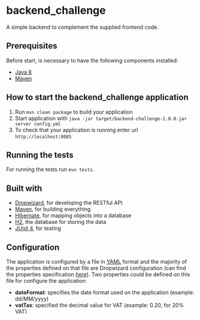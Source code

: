 # backend_challenge

A simple backend to complement the supplied frontend code.

Prerequisites
---

Before start, is necessary to have the following components installed:

- [Java 8](http://www.oracle.com/technetwork/java/javase/overview/java8-2100321.html)
- [Maven](http://maven.apache.org)


How to start the backend_challenge application
---

1. Run `mvn clean package` to build your application
1. Start application with `java -jar target/backend-challenge-1.0.0.jar server config.yml`
1. To check that your application is running enter url `http://localhost:8085`

Running the tests
---

For running the tests run `mvn tests`.

Built with
---

- [Dropwizard](http://http://www.dropwizard.io), for developing the RESTful API
- [Maven](http://maven.apache.org), for building everything
- [Hibernate](http://hibernate.org), for mapping objects into a database
- [H2](http://www.h2database.com), the database for storing the data
- [JUnit 4](http://junit.org/junit4/), for testing 

Configuration
---

The application is configured by a file in [YAML](http://www.yaml.org) format and the majority of the properties defined on that file are Dropwizard configuration (can find the properties specification [here](http://www.dropwizard.io/1.2.2/docs/manual/configuration.html)).
Two properties could be defined on this file for configure the application:

- **dateFormat**: specifies the date format used on the application (example: dd/MM/yyyy)
- **vatTax**: specified the decimal value for VAT (example: 0.20, for 20% VAT)
